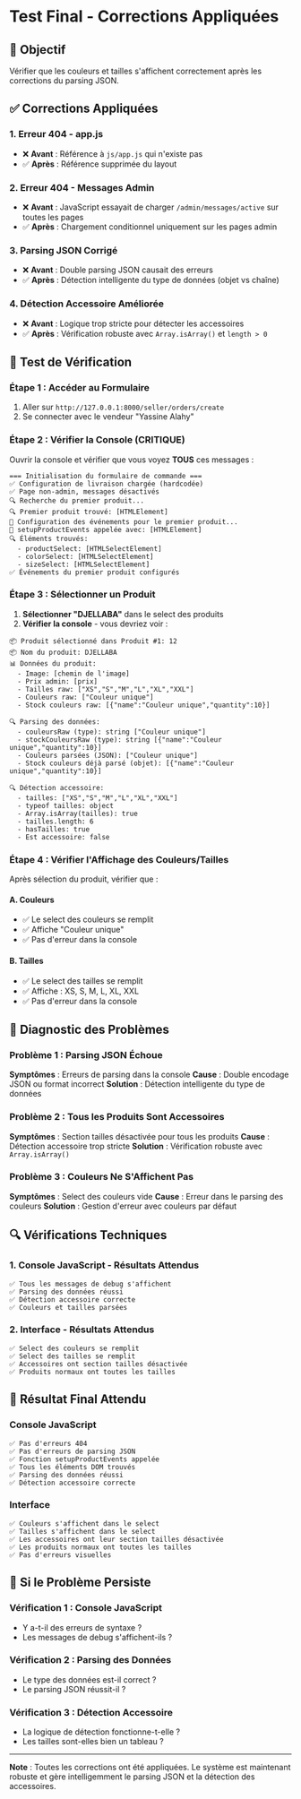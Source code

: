 # Test Final - Corrections Appliquées

## 🎯 Objectif
Vérifier que les couleurs et tailles s'affichent correctement après les corrections du parsing JSON.

## ✅ Corrections Appliquées

### **1. Erreur 404 - app.js**
- ❌ **Avant** : Référence à `js/app.js` qui n'existe pas
- ✅ **Après** : Référence supprimée du layout

### **2. Erreur 404 - Messages Admin**
- ❌ **Avant** : JavaScript essayait de charger `/admin/messages/active` sur toutes les pages
- ✅ **Après** : Chargement conditionnel uniquement sur les pages admin

### **3. Parsing JSON Corrigé**
- ❌ **Avant** : Double parsing JSON causait des erreurs
- ✅ **Après** : Détection intelligente du type de données (objet vs chaîne)

### **4. Détection Accessoire Améliorée**
- ❌ **Avant** : Logique trop stricte pour détecter les accessoires
- ✅ **Après** : Vérification robuste avec `Array.isArray()` et `length > 0`

## 🧪 Test de Vérification

### **Étape 1 : Accéder au Formulaire**
1. Aller sur `http://127.0.0.1:8000/seller/orders/create`
2. Se connecter avec le vendeur "Yassine Alahy"

### **Étape 2 : Vérifier la Console (CRITIQUE)**
Ouvrir la console et vérifier que vous voyez **TOUS** ces messages :

```
=== Initialisation du formulaire de commande ===
✅ Configuration de livraison chargée (hardcodée)
✅ Page non-admin, messages désactivés
🔍 Recherche du premier produit...
🔍 Premier produit trouvé: [HTMLElement]
🔧 Configuration des événements pour le premier produit...
🚀 setupProductEvents appelée avec: [HTMLElement]
🔍 Éléments trouvés:
  - productSelect: [HTMLSelectElement]
  - colorSelect: [HTMLSelectElement]
  - sizeSelect: [HTMLSelectElement]
✅ Événements du premier produit configurés
```

### **Étape 3 : Sélectionner un Produit**
1. **Sélectionner "DJELLABA"** dans le select des produits
2. **Vérifier la console** - vous devriez voir :

```
📦 Produit sélectionné dans Produit #1: 12
📦 Nom du produit: DJELLABA
📊 Données du produit:
  - Image: [chemin de l'image]
  - Prix admin: [prix]
  - Tailles raw: ["XS","S","M","L","XL","XXL"]
  - Couleurs raw: ["Couleur unique"]
  - Stock couleurs raw: [{"name":"Couleur unique","quantity":10}]

🔍 Parsing des données:
  - couleursRaw (type): string ["Couleur unique"]
  - stockCouleursRaw (type): string [{"name":"Couleur unique","quantity":10}]
  - Couleurs parsées (JSON): ["Couleur unique"]
  - Stock couleurs déjà parsé (objet): [{"name":"Couleur unique","quantity":10}]

🔍 Détection accessoire:
  - tailles: ["XS","S","M","L","XL","XXL"]
  - typeof tailles: object
  - Array.isArray(tailles): true
  - tailles.length: 6
  - hasTailles: true
  - Est accessoire: false
```

### **Étape 4 : Vérifier l'Affichage des Couleurs/Tailles**
Après sélection du produit, vérifier que :

#### **A. Couleurs**
- ✅ Le select des couleurs se remplit
- ✅ Affiche "Couleur unique"
- ✅ Pas d'erreur dans la console

#### **B. Tailles**
- ✅ Le select des tailles se remplit
- ✅ Affiche : XS, S, M, L, XL, XXL
- ✅ Pas d'erreur dans la console

## 🚨 Diagnostic des Problèmes

### **Problème 1 : Parsing JSON Échoue**
**Symptômes** : Erreurs de parsing dans la console
**Cause** : Double encodage JSON ou format incorrect
**Solution** : Détection intelligente du type de données

### **Problème 2 : Tous les Produits Sont Accessoires**
**Symptômes** : Section tailles désactivée pour tous les produits
**Cause** : Détection accessoire trop stricte
**Solution** : Vérification robuste avec `Array.isArray()`

### **Problème 3 : Couleurs Ne S'Affichent Pas**
**Symptômes** : Select des couleurs vide
**Cause** : Erreur dans le parsing des couleurs
**Solution** : Gestion d'erreur avec couleurs par défaut

## 🔍 Vérifications Techniques

### **1. Console JavaScript - Résultats Attendus**
```
✅ Tous les messages de debug s'affichent
✅ Parsing des données réussi
✅ Détection accessoire correcte
✅ Couleurs et tailles parsées
```

### **2. Interface - Résultats Attendus**
```
✅ Select des couleurs se remplit
✅ Select des tailles se remplit
✅ Accessoires ont section tailles désactivée
✅ Produits normaux ont toutes les tailles
```

## 📝 Résultat Final Attendu

### **Console JavaScript**
```
✅ Pas d'erreurs 404
✅ Pas d'erreurs de parsing JSON
✅ Fonction setupProductEvents appelée
✅ Tous les éléments DOM trouvés
✅ Parsing des données réussi
✅ Détection accessoire correcte
```

### **Interface**
```
✅ Couleurs s'affichent dans le select
✅ Tailles s'affichent dans le select
✅ Les accessoires ont leur section tailles désactivée
✅ Les produits normaux ont toutes les tailles
✅ Pas d'erreurs visuelles
```

## 🎯 Si le Problème Persiste

### **Vérification 1 : Console JavaScript**
- Y a-t-il des erreurs de syntaxe ?
- Les messages de debug s'affichent-ils ?

### **Vérification 2 : Parsing des Données**
- Le type des données est-il correct ?
- Le parsing JSON réussit-il ?

### **Vérification 3 : Détection Accessoire**
- La logique de détection fonctionne-t-elle ?
- Les tailles sont-elles bien un tableau ?

---

**Note** : Toutes les corrections ont été appliquées. Le système est maintenant robuste et gère intelligemment le parsing JSON et la détection des accessoires.
